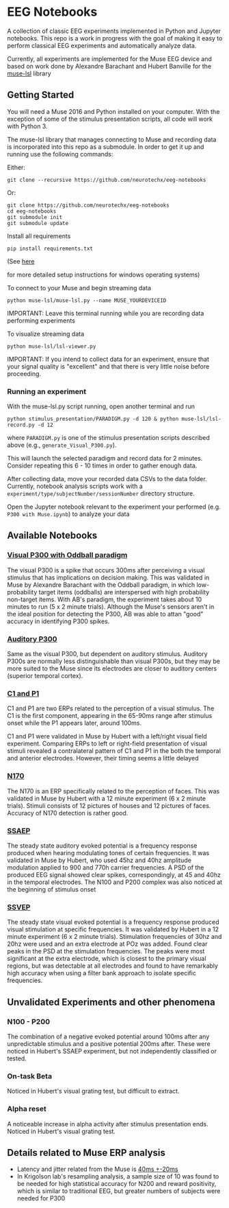 # EEG Notebooks

A collection of classic EEG experiments implemented in Python and Jupyter notebooks. This repo is a work in progress with the goal of making it easy to perform classical EEG experiments and automatically analyze data.

Currently, all experiments are implemented for the Muse EEG device and based on work done by Alexandre Barachant and Hubert Banville for the [muse-lsl](https://github.com/alexandrebarachant/muse-lsl) library

## Getting Started

You will need a Muse 2016 and Python installed on your computer. With the exception of some of the stimulus presentation scripts, all code will work with Python 3.

The muse-lsl library that manages connecting to Muse and recording data is incorporated into this repo as a submodule. In order to get it up and running use the following commands:


Either: 

```
git clone --recursive https://github.com/neurotechx/eeg-notebooks
```


Or: 

```
git clone https://github.com/neurotechx/eeg-notebooks
cd eeg-notebooks
git submodule init
git submodule update
```

Install all requirements

`pip install requirements.txt`



(See [here](http://eeg-notebooks.readthedocs.io/en/latest/setup_instructions_windows.html)


for more detailed setup instructions for windows operating systems)



To connect to your Muse and begin streaming data

`python muse-lsl/muse-lsl.py --name MUSE_YOURDEVICEID`

IMPORTANT: Leave this terminal running while you are recording data performing experiments

To visualize streaming data 

`python muse-lsl/lsl-viewer.py`

IMPORTANT: If you intend to collect data for an experiment, ensure that your signal quality is "excellent" and that there is very little noise before proceeding.

### Running an experiment

With the muse-lsl.py script running, open another terminal and run

`python stimulus_presentation/PARADIGM.py -d 120 & python muse-lsl/lsl-record.py -d 12`

where `PARADIGM.py` is one of the stimulus presentation scripts described above (e.g., `generate_Visual_P300.py`).

This will launch the selected paradigm and record data for 2 minutes. Consider repeating this 6 - 10 times in order to gather enough data.

After collecting data, move your recorded data CSVs to the data folder. Currently, notebook analysis scripts work with a `experiment/type/subjectNumber/sessionNumber` directory structure.

Open the Jupyter notebook relevant to the experiment your performed (e.g. `P300 with Muse.ipynb`) to analyze your data

## Available Notebooks

### [Visual P300 with Oddball paradigm](https://github.com/NeuroTechX/eeg-notebooks/blob/master/notebooks/P300%20with%20Muse.ipynb)
The visual P300 is a spike that occurs 300ms after perceiving a visual stimulus that has implications on decision making. This was validated in Muse by Alexandre Barachant with the Oddball paradigm, in which low-probability target items (oddballs) are interspersed with high probability non-target items. With AB's paradigm, the experiment takes about 10 minutes to run (5 x 2 minute trials). Although the Muse's sensors aren't in the ideal position for detecting the P300, AB was able to attan "good" accuracy in identifying P300 spikes.

### [Auditory P300](https://github.com/NeuroTechX/eeg-notebooks/blob/master/notebooks/Auditory%20P300%20with%20Muse.ipynb)
Same as the visual P300, but dependent on auditory stimulus. Auditory P300s are normally less distinguishable than visual P300s, but they may be more suited to the Muse since its electrodes are closer to auditory centers (superior temporal cortex).

### [C1 and P1](https://github.com/NeuroTechX/eeg-notebooks/blob/master/notebooks/Left-Right%20visual%20field%20with%20Muse.ipynb)
C1 and P1 are two ERPs related to the perception of a visual stimulus. The C1 is the first component, appearing in the 65-90ms range after stimulus onset while the P1 appears later, around 100ms.

C1 and P1 were validated in Muse by Hubert with a left/right visual field experiment. Comparing ERPs to left or right-field presentation of visual stimuli revealed a contralateral pattern of C1 and P1 in the both the temporal and anterior electrodes. However, their timing seems a little delayed

### [N170](https://github.com/NeuroTechX/eeg-notebooks/blob/master/notebooks/N170%20with%20Muse.ipynb)
The N170 is an ERP specifically related to the perception of faces. This was validated in Muse by Hubert with a 12 minute experiment (6 x 2 minute trials). Stimuli consists of 12 pictures of houses and 12 pictures of faces. Accuracy of N170 detection is rather good.

### [SSAEP](https://github.com/NeuroTechX/eeg-notebooks/blob/master/notebooks/SSAEP%20with%20Muse.ipynb)
The steady state auditory evoked potential is a frequency response produced when hearing modulating tones of certain frequencies. It was validated in Muse by Hubert, who used 45hz and 40hz amplitude modulation applied to 900 and 770h carrier frequencies. A PSD of the produced EEG signal showed clear spikes, correspondingly, at 45 and 40hz in the temporal electrodes. The N100 and P200 complex was also noticed at the beginning of stimulus onset 

### [SSVEP](https://github.com/NeuroTechX/eeg-notebooks/blob/master/notebooks/SSVEP%20with%20Muse.ipynb)
The steady state visual evoked potential is a frequency response produced visual stimulation at specific frequencies. It was validated by Hubert in a 12 minute experiment (6 x 2 minute trials). Stimulation frequencies of 30hz and 20hz were used and an extra electrode at POz was added. Found clear peaks in the PSD at the stimulation frequencies. The peaks were most significant at the extra electrode, which is closest to the primary visual regions, but was detectable at all electrodes and found to have remarkably high accuracy when using a filter bank approach to isolate specific frequencies. 


## Unvalidated Experiments and other phenomena

### N100 - P200
The combination of a negative evoked potential around 100ms after any unpredictable stimulus and a positive potential 200ms after. These were noticed in Hubert's SSAEP experiment, but not independently classified or tested.

### On-task Beta
Noticed in Hubert's visual grating test, but difficult to extract.

### Alpha reset
A noticeable increase in alpha activity after stimulus presentation ends. Noticed in Hubert's visual grating test.

## Details related to Muse ERP analysis

- Latency and jitter related from the Muse is [40ms +-20ms](https://www.frontiersin.org/articles/10.3389/fnins.2017.00109/full)  
- In Krigolson lab's resampling analysis, a sample size of 10 was found to be needed for high statistical accuracy for N200 and reward positivity, which is similar to traditional EEG, but greater numbers of subjects were needed for P300
